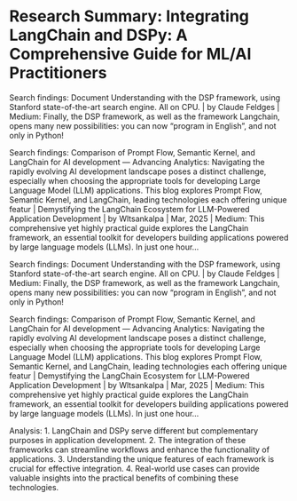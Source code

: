 # Research Summary: Integrating LangChain and DSPy: A Comprehensive Guide for ML/AI Practitioners

Search findings: Document Understanding with the DSP framework, using Stanford state-of-the-art search engine. All on CPU. | by Claude Feldges | Medium: Finally, the DSP framework, as well as the framework Langchain, opens many new possibilities: you can now “program in English”, and not only in Python!

Search findings: Comparison of Prompt Flow, Semantic Kernel, and LangChain for AI development — Advancing Analytics: Navigating the rapidly evolving AI development landscape poses a distinct challenge, especially when choosing the appropriate tools for developing Large Language Model (LLM) applications. This blog explores Prompt Flow, Semantic Kernel, and LangChain, leading technologies each offering unique featur | Demystifying the LangChain Ecosystem for LLM-Powered Application Development | by Wltsankalpa | Mar, 2025 | Medium: This comprehensive yet highly practical guide explores the LangChain framework, an essential toolkit for developers building applications powered by large language models (LLMs). In just one hour…

Search findings: Document Understanding with the DSP framework, using Stanford state-of-the-art search engine. All on CPU. | by Claude Feldges | Medium: Finally, the DSP framework, as well as the framework Langchain, opens many new possibilities: you can now “program in English”, and not only in Python!

Search findings: Comparison of Prompt Flow, Semantic Kernel, and LangChain for AI development — Advancing Analytics: Navigating the rapidly evolving AI development landscape poses a distinct challenge, especially when choosing the appropriate tools for developing Large Language Model (LLM) applications. This blog explores Prompt Flow, Semantic Kernel, and LangChain, leading technologies each offering unique featur | Demystifying the LangChain Ecosystem for LLM-Powered Application Development | by Wltsankalpa | Mar, 2025 | Medium: This comprehensive yet highly practical guide explores the LangChain framework, an essential toolkit for developers building applications powered by large language models (LLMs). In just one hour…

Analysis: 1. LangChain and DSPy serve different but complementary purposes in application development.
2. The integration of these frameworks can streamline workflows and enhance the functionality of applications.
3. Understanding the unique features of each framework is crucial for effective integration.
4. Real-world use cases can provide valuable insights into the practical benefits of combining these technologies.